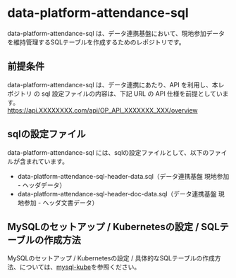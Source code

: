 # data-platform-attendance-sql 

data-platform-attendance-sql は、データ連携基盤において、現地参加データを維持管理するSQLテーブルを作成するためのレポジトリです。  

## 前提条件  
data-platform-attendance-sql は、データ連携にあたり、API を利用し、本レポジトリ の sql 設定ファイルの内容は、下記 URL の API 仕様を前提としています。  
https://api.XXXXXXXX.com/api/OP_API_XXXXXXX_XXX/overview   

## sqlの設定ファイル

data-platform-attendance-sql には、sqlの設定ファイルとして、以下のファイルが含まれています。    

* data-platform-attendance-sql-header-data.sql（データ連携基盤 現地参加 - ヘッダデータ）
* data-platform-attendance-sql-header-doc-data.sql（データ連携基盤 現地参加 - ヘッダ文書データ）

## MySQLのセットアップ / Kubernetesの設定 / SQLテーブルの作成方法
MySQLのセットアップ / Kubernetesの設定 / 具体的なSQLテーブルの作成方法、については、[mysql-kube](https://github.com/latonaio/mysql-kube)を参照ください。  
